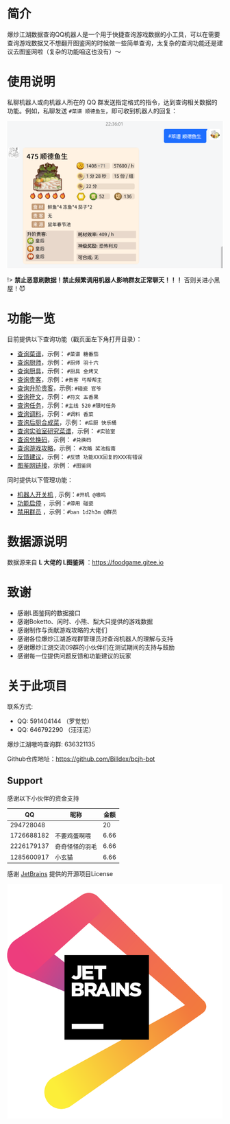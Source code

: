 # 简介

爆炒江湖数据查询QQ机器人是一个用于快捷查询游戏数据的小工具，可以在需要查询游戏数据又不想翻开图鉴网的时候做一些简单查询，太复杂的查询功能还是建议去图鉴网啦（复杂的功能咱这也没有）～

# 使用说明

私聊机器人或向机器人所在的 QQ 群发送指定格式的指令，达到查询相关数据的功能。例如，私聊发送 `#菜谱 顺德鱼生`，即可收到机器人的回复：

![菜谱顺德鱼生](media/菜谱顺德鱼生.png ':size=450')

!> **禁止恶意刷数据！禁止频繁调用机器人影响群友正常聊天！！！** 否则关进小黑屋！😈

# 功能一览
目前提供以下查询功能（戳页面左下角打开目录）：

- [查询菜谱](usage/recipe.md)，示例： `#菜谱 糖番茄`
- [查询厨师](usage/chef.md)，示例： `#厨师 羽十六`
- [查询厨具](usage/equip.md)，示例： `#厨具 金烤叉`
- [查询贵客](usage/guest.md)，示例：`#贵客 丐帮帮主 `
- [查询升阶贵客](usage/upgrade_guest.md)，示例: `#碰瓷 官爷`
- [查询符文](usage/antique.md)，示例： `#符文 五香果`
- [查询任务](usage/task.md)，示例：`#主线 520` `#限时任务`
- [查询调料](usage/condiment.md)，示例： `#调料 香菜`
- [查询后厨合成菜](usage/combo.md)，示例： `#后厨 快乐桶`
- [查询实验室研究菜谱](usage/laboratory.md)，示例： `#实验室 `
- [查询兑换码](usage/exchange.md)，示例： `#兑换码`
- [查询游戏攻略](usage/strategy.md)，示例： `#攻略 奖池指南`
- [反馈建议](other/feedback.md)，示例： `#反馈 功能XXX回复的XXX有错误`
- [图鉴网链接](other/convinient.md#图鉴网)，示例： `#图鉴网`

同时提供以下管理功能：

- [机器人开关机](usage/admin.md#机器人开关机) ,  示例：`#开机 @嗷呜`
- [功能启停](usage/admin.md#具体功能的启停) ，示例：`#停用 碰瓷`
- [禁用群员](usage/admin.md#暂时禁用群员的使用权) ，示例：`#ban 1d2h3m @群员`

# 数据源说明

数据源来自 **L 大佬的 L图鉴网** ：https://foodgame.gitee.io

# 致谢

- 感谢L图鉴网的数据接口
- 感谢Boketto、闲时、小熊、梨大只提供的游戏数据
- 感谢制作与贡献游戏攻略的大佬们
- 感谢各位爆炒江湖游戏群管理员对查询机器人的理解与支持
- 感谢爆炒江湖交流09群的小伙伴们在测试期间的支持与鼓励
- 感谢每一位提供问题反馈和功能建议的玩家

# 关于此项目

联系方式:
- QQ: 591404144 （罗觉觉）
- QQ: 646792290 （汪汪泥）

爆炒江湖嗷呜查询群: 636321135

Github仓库地址：https://github.com/Billdex/bcjh-bot

## Support

感谢以下小伙伴的资金支持

|QQ|昵称|金额|
|---|---|---|
|294728048| |20|
|1726688182|不要鸡蛋啊喂|6.66|
|2226179137|奇奇怪怪的羽毛|6.66|
|1285600917|小玄猫|6.66|

感谢 [JetBrains](https://jb.gg/OpenSource.) 提供的开源项目License

![JetBrains](media/jetbrains.png ':size=200')